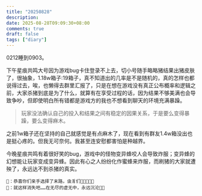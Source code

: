 ```yaml
---
title: "20250828"
description: 
date: 2025-08-28T09:09:30+08:00
comments: true
draft: false
tags: ["diary"]
---
```

0212睡到0903。

下午星痕共鸣大号因为游戏bug卡住登录不上去，切小号随手略略猪结果出猪皮肤了，很抽象，1.18w箱子:19箱子，真不知道出的几率是不是随机的，真的怎样也都说得过去，唉，也懒得去群里汇报了，只是在想在游戏没有真正公布概率和逻辑之前，大家杀猪到底是为了什么，就算有在享受过程的话，因为结果不够美满也会导致争吵，但即使明白所有错都是游戏方的我也不想看到聊天的环境充满暴躁。

> 玩家没法确认自己的投入和结果之间有稳定的因果关系，于是要么变得暴躁，要么变得麻木。

之前1w箱子还在坚持的自己就感觉是有点麻木了，现在看到有群友1.4w箱没出也是挺心疼的。但我无可奈何。我甚至连安慰都害怕是种越界。

今晚星痕共鸣有着很好笑的bug，游戏中的怪物变异蜂咬人会导致炸服；变异蜂的幻想能让玩家变成变异蜂。因此有心之人纷纷化作蜜蜂来炸服，而刷猪的大家就遭殃了，永远达不到杀猪的真实。

```
🐝：恭喜你们亲手选择了末路，虫豸们🖐🏻🐝🖐🏻
🐝：就这样消失吧……在无尽的虚无中，永远沉沦🐝🔪
```
